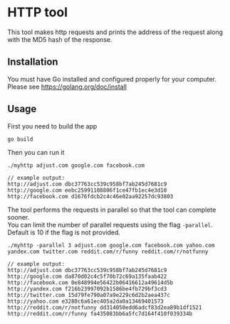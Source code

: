 # HTTP tool

This tool makes http requests and prints the address of the request along with the MD5 hash of the response.

## Installation

You must have Go installed and configured properly for your computer. Please see
https://golang.org/doc/install

## Usage

First you need to build the app
```
go build
```

Then you can run it
```
./myhttp adjust.com google.com facebook.com 

// example output:
http://adjust.com dbc37763cc539c958bf7ab245d7681c9
http://google.com eebc25991108806f1ce47fb1ec4e3d18
http://facebook.com d1676fdcb2c4c46e02aa92257dc93803
```

The tool performs the requests in parallel so that the tool can complete sooner. \
You can limit the number of parallel requests using the flag ```-parallel```.
Default is 10 if the flag is not provided.

```
./myhttp -parallel 3 adjust.com google.com facebook.com yahoo.com yandex.com twitter.com reddit.com/r/funny reddit.com/r/notfunny

// example output:
http://adjust.com dbc37763cc539c958bf7ab245d7681c9
http://google.com da870d02c4c5f70b72c69a135faab422
http://facebook.com 0e848994e56422b06416612a49614d5b
http://yandex.com f216b23997092b1586be4fb729bf3cd3
http://twitter.com 15d79fe790a07a9e229c6d2b2aea437c
http://yahoo.com e3280c6a61ec405a2da0a13469401573
http://reddit.com/r/notfunny dd314050edd6adcf83d2ea89b1df1521
http://reddit.com/r/funny fa435083bb6a5fc7d164f410f039334b
```